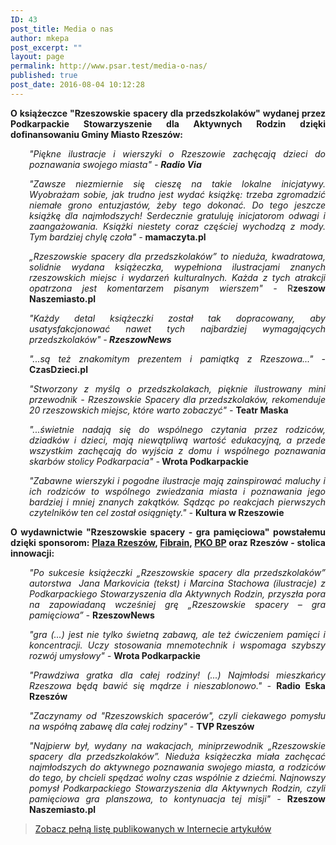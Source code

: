 ```yaml
---
ID: 43
post_title: Media o nas
author: mkepa
post_excerpt: ""
layout: page
permalink: http://www.psar.test/media-o-nas/
published: true
post_date: 2016-08-04 10:12:28
---
```

<p style="text-align: justify;"><strong>O książeczce "Rzeszowskie spacery dla przedszkolaków" wydanej przez Podkarpackie Stowarzyszenie dla Aktywnych Rodzin dzięki dofinansowaniu Gminy Miasto Rzeszów:</strong></p>
<p style="text-align: justify; padding-left: 30px;"><em>"Piękne ilustracje i wierszyki o Rzeszowie zachęcają dzieci do poznawania swojego miasta" - <strong>Radio Via</strong></em></p>
<p style="text-align: justify; padding-left: 30px;"><em>"Zawsze niezmiernie się cieszę na takie lokalne inicjatywy. Wyobrażam sobie, jak trudno jest wydać książkę: trzeba zgromadzić niemałe grono entuzjastów, żeby tego dokonać. Do tego jeszcze książkę dla najmłodszych! Serdecznie gratuluję inicjatorom odwagi i zaangażowania. Książki niestety coraz częściej wychodzą z mody. Tym bardziej chylę czoła" - </em><strong>mamaczyta.pl</strong></p>
<p style="text-align: justify; padding-left: 30px;"><em>„Rzeszowskie spacery dla przedszkolaków” to nieduża, kwadratowa, solidnie wydana książeczka, wypełniona ilustracjami znanych rzeszowskich <span id="pp_nsitsp_2">miejsc</span> i wydarzeń kulturalnych. Każda z tych atrakcji opatrzona jest komentarzem pisanym wierszem" - </em>R<strong>zeszow Naszemiasto.pl</strong></p>
<p style="text-align: justify; padding-left: 30px;"><em>"Każdy detal książeczki został tak dopracowany, aby usatysfakcjonować nawet tych najbardziej wymagających przedszkolaków" -<strong> RzeszowNews</strong></em></p>
<p style="text-align: justify; padding-left: 30px;"><em>"...są też znakomitym prezentem i pamiątką z Rzeszowa..." - </em><strong>CzasDzieci.pl
</strong></p>
<p style="text-align: justify; padding-left: 30px;"><em>"Stworzony z myślą o przedszkolakach, pięknie ilustrowany mini przewodnik - Rzeszowskie Spacery dla przedszkolaków, rekomenduje 20 rzeszowskich miejsc, które warto zobaczyć" - </em><strong>Teatr Maska</strong></p>
<p style="text-align: justify; padding-left: 30px;"><em>"...świetnie nadają się do wspólnego czytania przez rodziców, dziadków i dzieci, mają niewątpliwą wartość edukacyjną, a przede wszystkim zachęcają do wyjścia z domu i wspólnego poznawania skarbów stolicy Podkarpacia" -</em><strong> Wrota Podkarpackie</strong></p>
<p style="text-align: justify; padding-left: 30px;"><em>"Zabawne wierszyki i pogodne ilustracje mają zainspirować maluchy i ich rodziców to wspólnego zwiedzania miasta i poznawania jego bardziej i mniej znanych zakątków. Sądząc po reakcjach pierwszych czytelników ten cel został osiągnięty." - </em><strong>Kultura w Rzeszowie</strong></p>
<p style="text-align: justify;"><strong>O wydawnictwie "Rzeszowskie spacery - gra pamięciowa" powstałemu dzięki sponsorom: <a href="http://dev-psar.pantheonsite.io/sponsor-glowny-gry-plaza-rzeszow/">Plaza Rzeszów</a>, <a href="http://dev-psar.pantheonsite.io/fibrain-firma-odpowiedzialna-spolecznie/">Fibrain</a>, <a href="http://dev-psar.pantheonsite.io/bank-pko-bp-sponsorem-rzeszowskie-spacery-gra-pamieciowa/">PKO BP</a> oraz Rzeszów - stolica innowacji:</strong></p>
<p style="text-align: justify; padding-left: 30px;"><em>"Po sukcesie książeczki „Rzeszowskie spacery dla przedszkolaków” autorstwa  Jana Markovicia (tekst) i Marcina Stachowa (ilustracje) z Podkarpackiego Stowarzyszenia dla Aktywnych Rodzin, przyszła pora na zapowiadaną wcześniej grę „Rzeszowskie spacery – gra pamięciowa” - </em><strong>RzeszowNews</strong></p>
<p style="text-align: justify; padding-left: 30px;"><em>"gra (...) jest nie tylko świetną zabawą, ale też ćwiczeniem pamięci i koncentracji. Uczy stosowania mnemotechnik i wspomaga szybszy rozwój umysłowy" - </em><strong>Wrota Podkarpackie</strong></p>
<p style="text-align: justify; padding-left: 30px;"><em>"Prawdziwa gratka dla całej rodziny! (...) Najmłodsi mieszkańcy Rzeszowa będą bawić się mądrze i nieszablonowo." - </em><strong>Radio Eska Rzeszów</strong></p>
<p style="text-align: justify; padding-left: 30px;"><em>"Zaczynamy od "Rzeszowskich spacerów", czyli ciekawego pomysłu na współną zabawę dla całej rodziny"</em> - <strong>TVP Rzeszów
</strong></p>
<p style="text-align: justify; padding-left: 30px;"><em>"Najpierw był, wydany na <span id="pp_nsitsp_3">wakacjach</span>, miniprzewodnik „Rzeszowskie spacery dla przedszkolaków”. Nieduża książeczka miała zachęcać najmłodszych do aktywnego poznawania swojego miasta, a rodziców do tego, by chcieli spędzać wolny czas wspólnie z dziećmi. Najnowszy pomysł Podkarpackiego Stowarzyszenia dla Aktywnych <span id="pp_nsitsp_0">Rodzin</span>, czyli pamięciowa gra planszowa, to kontynuacja tej misji" - </em><strong>Rzeszow Naszemiasto.pl</strong></p>

<blockquote>
<p style="text-align: justify;"><a href="http://dev-psar.pantheonsite.io/media-o-przewodniku/">Zobacz pełną listę publikowanych w Internecie artykułów</a></p>
</blockquote>